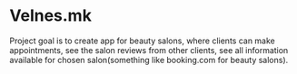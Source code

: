 # Velnes.mk
Project goal is to create app for beauty salons, where clients can make appointments, see the salon reviews from other clients, see all information available for chosen salon(something like booking.com for beauty salons).

